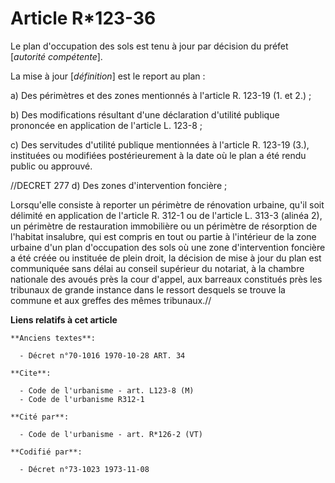 # Article R*123-36

Le plan d'occupation des sols est tenu à jour par décision du préfet [*autorité compétente*].

La mise à jour [*définition*] est le report au plan :

a) Des périmètres et des zones mentionnés à l'article R. 123-19 (1. et 2.) ;

b) Des modifications résultant d'une déclaration d'utilité publique prononcée en application de l'article L. 123-8 ;

c) Des servitudes d'utilité publique mentionnées à l'article R. 123-19 (3.), instituées ou modifiées postérieurement à la
date où le plan a été rendu public ou approuvé.

//DECRET 277 d) Des zones d'intervention foncière ;

Lorsqu'elle consiste à reporter un périmètre de rénovation urbaine, qu'il soit délimité en application de l'article R. 312-1
ou de l'article L. 313-3 (alinéa 2), un périmètre de restauration immobilière ou un périmètre de résorption de l'habitat
insalubre, qui est compris en tout ou partie à l'intérieur de la zone urbaine d'un plan d'occupation des sols où une zone
d'intervention foncière a été créée ou instituée de plein droit, la décision de mise à jour du plan est communiquée sans
délai au conseil supérieur du notariat, à la chambre nationale des avoués près la cour d'appel, aux barreaux constitués près
les tribunaux de grande instance dans le ressort desquels se trouve la commune et aux greffes des mêmes tribunaux.//

**Liens relatifs à cet article**

	**Anciens textes**:

	  - Décret n°70-1016 1970-10-28 ART. 34

	**Cite**:

	  - Code de l'urbanisme - art. L123-8 (M)
	  - Code de l'urbanisme R312-1

	**Cité par**:

	  - Code de l'urbanisme - art. R*126-2 (VT)

	**Codifié par**:

	  - Décret n°73-1023 1973-11-08
